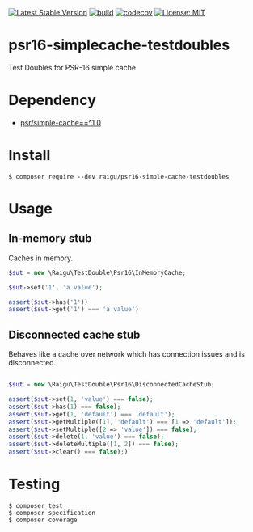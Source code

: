 [![Latest Stable Version](http://poser.pugx.org/raigu/psr16-simple-cache-testdoubles/v/stable)](https://packagist.org/packages/raigu/psr16-simple-cache-testdoubles)
[![build](https://github.com/raigu/psr16-simple-cache-testdoubles/workflows/build/badge.svg)](https://github.com/raigu/psr16-simple-cache-testdoubles/actions)
[![codecov](https://codecov.io/gh/raigu/psr16-simple-cache-testdoubles/branch/main/graph/badge.svg?token=XII3CBEZSG)](https://codecov.io/gh/raigu/psr16-simple-cache-testdoubles)
[![License: MIT](https://img.shields.io/badge/License-MIT-blue.svg)](LICENSE)

# psr16-simplecache-testdoubles

Test Doubles for PSR-16 simple cache

# Dependency

* [psr/simple-cache==^1.0](https://packagist.org/packages/psr/simple-cache)

# Install

```shell
$ composer require --dev raigu/psr16-simple-cache-testdoubles
```

# Usage

## In-memory stub

Caches in memory. 

```php
$sut = new \Raigu\TestDouble\Psr16\InMemoryCache;

$sut->set('1', 'a value');

assert($sut->has('1'))
assert($sut->get('1') === 'a value')
```

## Disconnected cache stub

Behaves like a cache over network which has connection issues and is disconnected.

```php

$sut = new \Raigu\TestDouble\Psr16\DisconnectedCacheStub;

assert($sut->set(1, 'value') === false);
assert($sut->has(1) === false);
assert($sut->get(1, 'default') === 'default');
assert($sut->getMultiple([1], 'default') === [1 => 'default']);
assert($sut->setMultiple([2 => 'value']) === false);
assert($sut->delete(1, 'value') === false);
assert($sut->deleteMultiple([1, 2]) === false);
assert($sut->clear() === false);)
```

# Testing

```shell
$ composer test
$ composer specification 
$ composer coverage
```